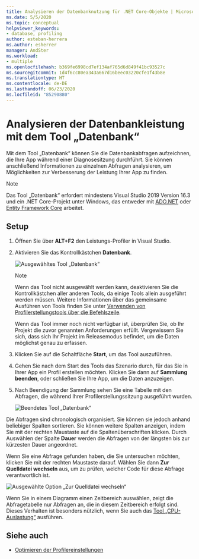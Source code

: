 ```yaml
---
title: Analysieren der Datenbanknutzung für .NET Core-Objekte | Microsoft-Dokumentation
ms.date: 5/5/2020
ms.topic: conceptual
helpviewer_keywords:
- database, profiling
author: esteban-herrera
ms.author: esherrer
manager: AndSter
ms.workload:
- multiple
ms.openlocfilehash: b369fe6998cd7ef134af765d6d849f41bc93527c
ms.sourcegitcommit: 1d4f6cc80ea343a667d16beec03220cfe1f43b8e
ms.translationtype: HT
ms.contentlocale: de-DE
ms.lasthandoff: 06/23/2020
ms.locfileid: "85290880"
---
```

# <a name="analyze-database-performance-using-the-database-tool"></a>Analysieren der Datenbankleistung mit dem Tool „Datenbank“

Mit dem Tool „Datenbank“ können Sie die Datenbankabfragen aufzeichnen, die Ihre App während einer Diagnosesitzung durchführt. Sie können anschließend Informationen zu einzelnen Abfragen analysieren, um Möglichkeiten zur Verbesserung der Leistung Ihrer App zu finden.

> [!NOTE]
> Das Tool „Datenbank“ erfordert mindestens Visual Studio 2019 Version 16.3 und ein .NET Core-Projekt unter Windows, das entweder mit [ADO.NET]( https://docs.microsoft.com/dotnet/framework/data/adonet/ado-net-overview) oder [Entity Framework Core](https://docs.microsoft.com/ef/core/) arbeitet.

## <a name="setup"></a>Setup

1. Öffnen Sie über **ALT+F2** den Leistungs-Profiler in Visual Studio.

1. Aktivieren Sie das Kontrollkästchen **Datenbank**.

   ![Ausgewähltes Tool „Datenbank“](./media/db-launch.png "Ausgewähltes Tool „Datenbank“")

   > [!NOTE]
   > Wenn das Tool nicht ausgewählt werden kann, deaktivieren Sie die Kontrollkästchen aller anderen Tools, da einige Tools allein ausgeführt werden müssen. Weitere Informationen über das gemeinsame Ausführen von Tools finden Sie unter [ Verwenden von Profilerstellungstools über die Befehlszeile](../profiling/using-the-profiling-tools-from-the-command-line.md).
   >
   > Wenn das Tool immer noch nicht verfügbar ist, überprüfen Sie, ob Ihr Projekt die zuvor genannten Anforderungen erfüllt. Vergewissern Sie sich, dass sich Ihr Projekt im Releasemodus befindet, um die Daten möglichst genau zu erfassen.

1. Klicken Sie auf die Schaltfläche **Start**, um das Tool auszuführen.

1. Gehen Sie nach dem Start des Tools das Szenario durch, für das Sie in Ihrer App ein Profil erstellen möchten. Klicken Sie dann auf **Sammlung beenden**, oder schließen Sie Ihre App, um die Daten anzuzeigen.

1. Nach Beendigung der Sammlung sehen Sie eine Tabelle mit den Abfragen, die während Ihrer Profilerstellungssitzung ausgeführt wurden.

   ![Beendetes Tool „Datenbank“](./media/db-after.png "Beendetes Tool „Datenbank“")

Die Abfragen sind chronologisch organisiert. Sie können sie jedoch anhand beliebiger Spalten sortieren. Sie können weitere Spalten anzeigen, indem Sie mit der rechten Maustaste auf die Spaltenüberschriften klicken. Durch Auswählen der Spalte **Dauer** werden die Abfragen von der längsten bis zur kürzesten Dauer angeordnet.

Wenn Sie eine Abfrage gefunden haben, die Sie untersuchen möchten, klicken Sie mit der rechten Maustaste darauf. Wählen Sie dann **Zur Quelldatei wechseln** aus, um zu prüfen, welcher Code für diese Abfrage verantwortlich ist.

![Ausgewählte Option „Zur Quelldatei wechseln“](./media/db-gotosource.png "Ausgewählte Option „Zur Quelldatei wechseln“")

Wenn Sie in einem Diagramm einen Zeitbereich auswählen, zeigt die Abfragetabelle nur Abfragen an, die in diesem Zeitbereich erfolgt sind. Dieses Verhalten ist besonders nützlich, wenn Sie auch das [Tool „CPU-Auslastung“](https://docs.microsoft.com/visualstudio/profiling/cpu-usage?view=vs-2019) ausführen.

## <a name="see-also"></a>Siehe auch

- [Optimieren der Profilereinstellungen](../profiling/optimize-profiler-settings.md)
